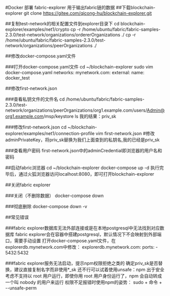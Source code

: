#Docker 部署 fabric-explorer
用于输出fabric链的数据
##下载blockchain-explorer
    git clone https://gitee.com/qicong-hu/blockchain-explorer.git

##复制test-network的相关配置文件到explorer目录下
    cd blockchain-explorer/examples/net1/crypto
    cp -r /home/ubuntu/fabric/fabric-samples-2.3.0/test-network/organizations/ordererOrganizations ./
    cp -r /home/ubuntu/fabric/fabric-samples-2.3.0/test-network/organizations/peerOrganizations ./

##修改docker-compose.yaml文件

###打开docker-compose.yaml文件
    cd ~/blockchain-explorer
    sudo vim docker-compose.yaml
        networks:
            mynetwork.com:
                external:
                    name: docker_test

##修改first-network.json

###查看私钥文件的文件名
    cd /home/ubuntu/fabric/fabric-samples-2.3.0/test-network/organizations/peerOrganizations/org1.example.com/users/Admin@org1.example.com/msp/keystore
    ls
    我的结果：priv_sk

###修改first-network.json
    cd ~/blockchain-explorer/examples/net1/connection-profile
    vim first-network.json
    #修改adminPrivateKey，将priv_sk替换为我们上面查到的私钥名,我的已经是priv_sk

###查看用户密码
    first-network.json中的adminCredential即浏览器的用户名和密码

##启动fabric浏览器
    cd ~/blockchain-explorer
    docker-compose up -d
    执行完毕后，通过火狐浏览器访问localhost:8080，即可打开blockchain-explorer

##关闭fabric explorer

###关闭（不删除数据）
    docker-compose down

###彻底删除
    docker-compose down -v

##常见错误

###fabric explorer数据库无法外部连接或是在本地postgresql中无法找到对应数据库
    fabric explorer会在容器中搭建postgresql，默认情况下不会映射到外部端口，需要手动设置
    打开docker-compose.yaml文件，在explorerdb.mynetwork.com中修改：
    explorerdb.mynetwork.com:
        ports:
          - 5432:5432
          
###fabric explorer服务无法启动，提示npm权限拒绝之类的
    确定priv_sk是否替换，建议直接复制名字而非使用*_sk
    还不行可以试着使用unsafe：npm 出于安全考虑不支持以 root 用户运行，即使你用 root 用户身份运行了，npm 会自动转成一个叫 nobody 的用户来运行
    权限不足报错时使用npm的姿势：
    sudo + 命令 + --unsafe-perm